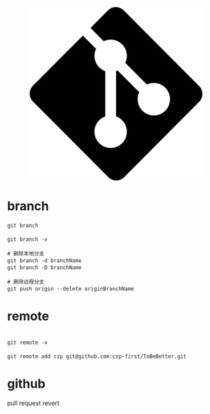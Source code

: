 <div align='center'><img src='https://github.com/czp-first/ToBeBetter/blob/master/icons/git.svg'></div>

# branch
```shell
git branch

git branch -v

# 删除本地分支
git branch -d branchName
git branch -D branchName

# 删除远程分支
git push origin --delete originBranchName

```

# remote
```shell

git remote -v

git remote add czp git@github.com:czp-first/ToBeBetter.git
```

# github
pull request revert
